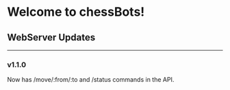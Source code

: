 # Welcome to chessBots!

## WebServer Updates
--------
### v1.1.0
Now has /move/:from/:to and /status commands in the API.

